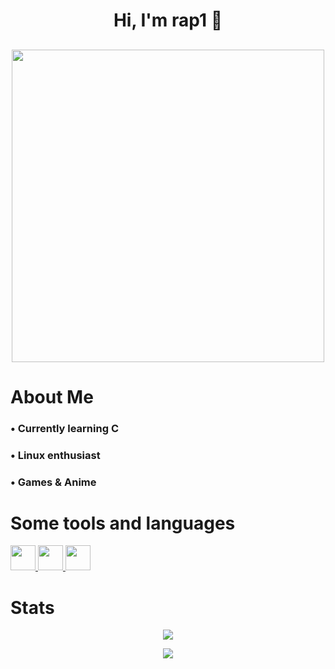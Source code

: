 <h1 align="center"> Hi, I'm rap1 👋 </h1>

<h2 align="center"><img src="https://media.tenor.com/o7SKw6PoNLgAAAAd/bocchi-the-rock-bocchi.gif" width="500"></h2>

<h1 align="left">About Me </h2>

<h3 align="left">• Currently learning C </h3>
<h3 align="left">• Linux enthusiast </h3>
<h3 align="left">• Games & Anime </h3>

<h1 align="left">Some tools and languages</h1>

<p align="center">
  
<a href="https://www.learn-c.org/" target="_blank" rel="noreferrer"> <img src="https://upload.wikimedia.org/wikipedia/commons/1/19/C_Logo.png" width="40" height="40"> </a> 
<a href="https://archlinux.org/" target="_blank" rel="noreferrer"> <img src="https://wiki.installgentoo.com/images/f/f9/Arch-linux-logo.png" width="40" height="40"> </a>
<a href="https://code.visualstudio.com/" target="_blank" rel="noreferrer"> <img src="https://upload.wikimedia.org/wikipedia/commons/thumb/9/9a/Visual_Studio_Code_1.35_icon.svg/2048px-Visual_Studio_Code_1.35_icon.svg.png" width="40" height="40"> </a>
</p>

<h1>Stats</h1>

<center><p><img align="center" src="https://github-readme-stats.vercel.app/api/top-langs/?username=srcrapi&hide=css&layout=compact&locale=en&langs_count=6&count_private=true&theme=dracula&hide_border=true"></p></center>

<center><p><img align="center" src="https://github-readme-stats.vercel.app/api?username=srcrapi&show_icons=true&theme=dracula&count_private=true"></p></center>
